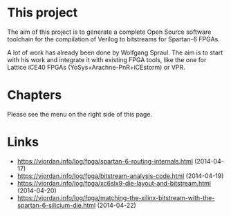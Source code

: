 
# This project

The aim of this project is to generate
a complete Open Source software toolchain
for the compilation of Verilog to bitstreams for Spartan-6 FPGAs.

A lot of work has already been done by Wolfgang Spraul.
The aim is to start with his work and integrate it with
existing FPGA tools,
like the one for Lattice iCE40 FPGAs (YoSys+Arachne-PnR+iCEstorm)
or VPR.

# Chapters

Please see the menu on the right side of this page.

# Links
* https://vjordan.info/log/fpga/spartan-6-routing-internals.html (2014-04-17)
* https://vjordan.info/log/fpga/bitstream-analysis-code.html (2014-04-19)
* https://vjordan.info/log/fpga/xc6slx9-die-layout-and-bitstream.html (2014-04-20)
* https://vjordan.info/log/fpga/matching-the-xilinx-bitstream-with-the-spartan-6-silicium-die.html (2014-04-22)
